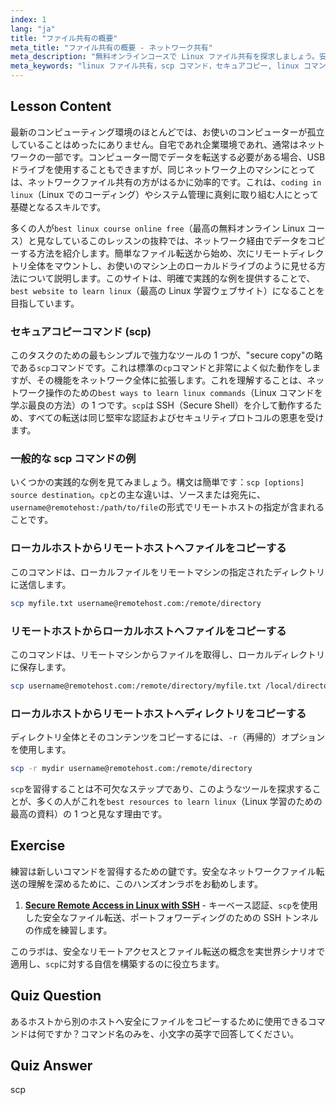 ```yaml
---
index: 1
lang: "ja"
title: "ファイル共有の概要"
meta_title: "ファイル共有の概要 - ネットワーク共有"
meta_description: "無料オンラインコースで Linux ファイル共有を探求しましょう。安全なネットワークファイル転送のための scp のような Linux コマンドを学ぶ最良の方法の一つです。Linux でのコーディングのための重要なリソース。"
meta_keywords: "linux ファイル共有，scp コマンド，セキュアコピー, linux コマンド学習，無料オンライン linux コース，linux でのコーディング，ネットワークファイル転送，linux 学習リソース"
---
```


## Lesson Content

最新のコンピューティング環境のほとんどでは、お使いのコンピューターが孤立していることはめったにありません。自宅であれ企業環境であれ、通常はネットワークの一部です。コンピューター間でデータを転送する必要がある場合、USB ドライブを使用することもできますが、同じネットワーク上のマシンにとっては、ネットワークファイル共有の方がはるかに効率的です。これは、`coding in linux`（Linux でのコーディング）やシステム管理に真剣に取り組む人にとって基礎となるスキルです。

多くの人が`best linux course online free`（最高の無料オンライン Linux コース）と見なしているこのレッスンの抜粋では、ネットワーク経由でデータをコピーする方法を紹介します。簡単なファイル転送から始め、次にリモートディレクトリ全体をマウントし、お使いのマシン上のローカルドライブのように見せる方法について説明します。このサイトは、明確で実践的な例を提供することで、`best website to learn linux`（最高の Linux 学習ウェブサイト）になることを目指しています。

### セキュアコピーコマンド (scp)

このタスクのための最もシンプルで強力なツールの 1 つが、"secure copy"の略である`scp`コマンドです。これは標準の`cp`コマンドと非常によく似た動作をしますが、その機能をネットワーク全体に拡張します。これを理解することは、ネットワーク操作のための`best ways to learn linux commands`（Linux コマンドを学ぶ最良の方法）の 1 つです。`scp`は SSH（Secure Shell）を介して動作するため、すべての転送は同じ堅牢な認証およびセキュリティプロトコルの恩恵を受けます。

### 一般的な scp コマンドの例

いくつかの実践的な例を見てみましょう。構文は簡単です：`scp [options] source destination`。`cp`との主な違いは、ソースまたは宛先に、`username@remotehost:/path/to/file`の形式でリモートホストの指定が含まれることです。

### ローカルホストからリモートホストへファイルをコピーする

このコマンドは、ローカルファイルをリモートマシンの指定されたディレクトリに送信します。

```bash
scp myfile.txt username@remotehost.com:/remote/directory
```

### リモートホストからローカルホストへファイルをコピーする

このコマンドは、リモートマシンからファイルを取得し、ローカルディレクトリに保存します。

```bash
scp username@remotehost.com:/remote/directory/myfile.txt /local/directory
```

### ローカルホストからリモートホストへディレクトリをコピーする

ディレクトリ全体とそのコンテンツをコピーするには、`-r`（再帰的）オプションを使用します。

```bash
scp -r mydir username@remotehost.com:/remote/directory
```

`scp`を習得することは不可欠なステップであり、このようなツールを探求することが、多くの人がこれを`best resources to learn linux`（Linux 学習のための最高の資料）の 1 つと見なす理由です。

## Exercise

練習は新しいコマンドを習得するための鍵です。安全なネットワークファイル転送の理解を深めるために、このハンズオンラボをお勧めします。

1. **[Secure Remote Access in Linux with SSH](https://labex.io/ja/labs/comptia-secure-remote-access-in-linux-with-ssh-592816)** - キーベース認証、`scp`を使用した安全なファイル転送、ポートフォワーディングのための SSH トンネルの作成を練習します。

このラボは、安全なリモートアクセスとファイル転送の概念を実世界シナリオで適用し、`scp`に対する自信を構築するのに役立ちます。

## Quiz Question

あるホストから別のホストへ安全にファイルをコピーするために使用できるコマンドは何ですか？コマンド名のみを、小文字の英字で回答してください。

## Quiz Answer

scp
